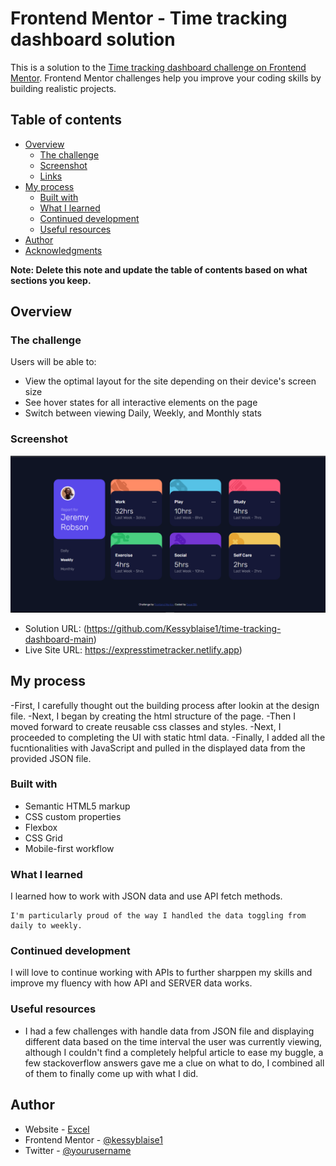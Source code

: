 # Frontend Mentor - Time tracking dashboard solution

This is a solution to the [Time tracking dashboard challenge on Frontend Mentor](https://www.frontendmentor.io/challenges/time-tracking-dashboard-UIQ7167Jw). Frontend Mentor challenges help you improve your coding skills by building realistic projects. 

## Table of contents

- [Overview](#overview)
  - [The challenge](#the-challenge)
  - [Screenshot](#screenshot)
  - [Links](#links)
- [My process](#my-process)
  - [Built with](#built-with)
  - [What I learned](#what-i-learned)
  - [Continued development](#continued-development)
  - [Useful resources](#useful-resources)
- [Author](#author)
- [Acknowledgments](#acknowledgments)

**Note: Delete this note and update the table of contents based on what sections you keep.**

## Overview

### The challenge

Users will be able to:

- View the optimal layout for the site depending on their device's screen size
- See hover states for all interactive elements on the page
- Switch between viewing Daily, Weekly, and Monthly stats

### Screenshot

![](./screenshot.png)


- Solution URL: (https://github.com/Kessyblaise1/time-tracking-dashboard-main)
- Live Site URL: https://expresstimetracker.netlify.app)

## My process
-First, I carefully thought out the building process after lookin at the design file.
-Next, I began by creating the html structure of the page.
-Then I moved forward to create reusable css classes and styles.
-Next, I proceeded to completing the UI with static html data.
-Finally, I added all the fucntionalities with JavaScript and pulled in the displayed data from the provided JSON file.

### Built with

- Semantic HTML5 markup
- CSS custom properties
- Flexbox
- CSS Grid
- Mobile-first workflow


### What I learned

I learned how to work with JSON data and use API fetch methods.

```
I'm particularly proud of the way I handled the data toggling from daily to weekly.
```



### Continued development

I will love to continue working with APIs to further sharppen my skills and improve my fluency with how API and SERVER data works.

### Useful resources

- I had a few challenges with handle data from JSON file and displaying different data based on the time interval the user was currently viewing, although I couldn't find a completely helpful article to ease my buggle, a few stackoverflow answers gave me a clue on what to do, I combined all of them to finally come up with what I did.

## Author

- Website - [Excel](https://excelbill.netlify.app)
- Frontend Mentor - [@kessyblaise1](https://www.frontendmentor.io/profile/kessyblaise1)
- Twitter - [@yourusername](https://www.twitter.com/excel_bill)
